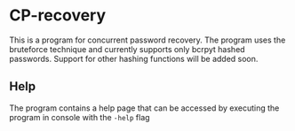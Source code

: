 # CP-recovery

This is a program for concurrent password recovery. The program uses the bruteforce technique and currently supports only bcrpyt hashed passwords.
Support for other hashing functions will be added soon.

## Help
The program contains a help page that can be accessed by executing the program in console with the ```-help``` flag
